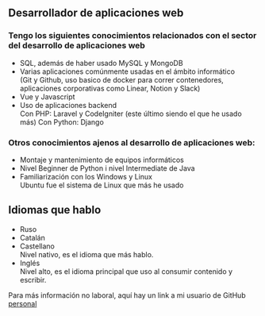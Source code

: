 ## Desarrollador de aplicaciones web 
### Tengo los siguientes conocimientos relacionados con el sector del desarrollo de aplicaciones web
* SQL, además de haber usado MySQL y MongoDB
* Varias aplicaciones comúnmente usadas en el ámbito informático\
(Git y Github, uso basico de docker para correr contenedores, aplicaciones corporativas como Linear, Notion y Slack)
* Vue y Javascript
* Uso de aplicaciones backend\
Con PHP: Laravel y CodeIgniter (este último siendo el que he usado más)
Con Python: Django

### Otros conocimientos ajenos al desarrollo de aplicaciones web:
* Montaje  y mantenimiento de equipos informáticos
* Nivel Beginner de Python i nivel Intermediate de Java
* Familiarización  con los Windows y Linux\
Ubuntu fue el sistema de Linux que más he usado

## Idiomas que hablo
* Ruso
* Catalán
* Castellano\
Nivel nativo, es el idioma que más hablo.
* Inglés\
Nivel alto, es el idioma principal que uso al consumir contenido y escribir.

Para más información no laboral, aquí hay un link a mi usuario de GitHub [personal](https://github.com/BotSeri)
